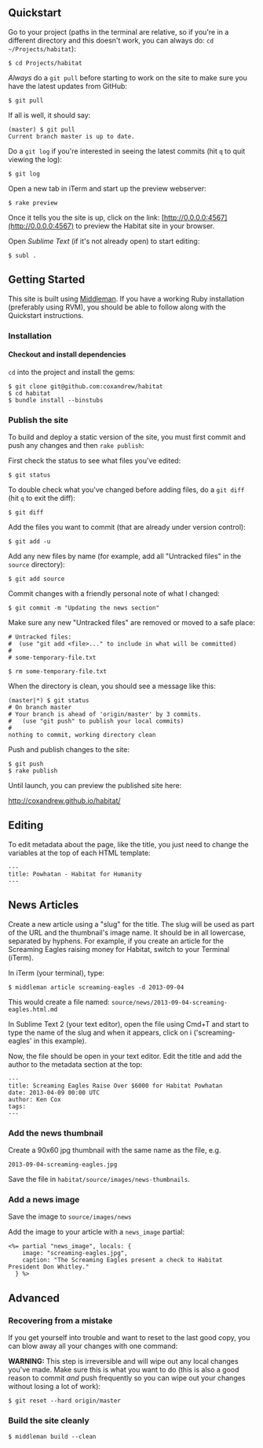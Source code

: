 ## Quickstart

Go to your project (paths in the terminal are relative, so if you're in a different directory and this doesn't work, you can always do: `cd ~/Projects/habitat`):

    $ cd Projects/habitat

*Always* do a `git pull` before starting to work on the site to make sure you have the latest updates from GitHub:

    $ git pull

If all is well, it should say:

    (master) $ git pull
    Current branch master is up to date.

Do a `git log` if you're interested in seeing the latest commits (hit `q` to quit viewing the log):

    $ git log

Open a new tab in iTerm and start up the preview webserver:

    $ rake preview

Once it tells you the site is up, click on the link: [http://0.0.0.0:4567](http://0.0.0.0:4567) to preview the Habitat site in your browser.

Open *Sublime Text* (if it's not already open) to start editing:

    $ subl .

## Getting Started

This site is built using [Middleman](http://middlemanapp.com/). If you have a working Ruby installation (preferably using RVM), you should be able to follow along with the Quickstart instructions.

### Installation

#### Checkout and install dependencies

`cd` into the project and install the gems:

    $ git clone git@github.com:coxandrew/habitat
    $ cd habitat
    $ bundle install --binstubs

### Publish the site

To build and deploy a static version of the site, you must first commit and push any changes and then `rake publish`:

First check the status to see what files you've edited:

    $ git status

To double check what you've changed before adding files, do a `git diff` (hit `q` to exit the diff):

    $ git diff

Add the files you want to commit (that are already under version control):

    $ git add -u

Add any new files by name (for example, add all "Untracked files" in the `source` directory):

    $ git add source

Commit changes with a friendly personal note of what I changed:

    $ git commit -m "Updating the news section"

Make sure any new "Untracked files" are removed or moved to a safe place:

    # Untracked files:
    #  (use "git add <file>..." to include in what will be committed)
    # 
    # some-temporary-file.txt

    $ rm some-temporary-file.txt

When the directory is clean, you should see a message like this:

    (master|*) $ git status
    # On branch master
    # Your branch is ahead of 'origin/master' by 3 commits.
    #   (use "git push" to publish your local commits)
    #
    nothing to commit, working directory clean

Push and publish changes to the site:

    $ git push
    $ rake publish

Until launch, you can preview the published site here:

http://coxandrew.github.io/habitat/

## Editing

To edit metadata about the page, like the title, you just need to change the variables at the top of each HTML template:

    ---
    title: Powhatan - Habitat for Humanity
    ---

## News Articles

Create a new article using a "slug" for the title. The slug will be used as part of the URL and the thumbnail's image name. It should be in all lowercase, separated by hyphens. For example, if you create an article for the Screaming Eagles raising money for Habitat, switch to your Terminal (iTerm).

In iTerm (your terminal), type:

    $ middleman article screaming-eagles -d 2013-09-04

This would create a file named: `source/news/2013-09-04-screaming-eagles.html.md`

In Sublime Text 2 (your text editor), open the file using Cmd+T and start to type the name of the slug and when it appears, click on i ('screaming-eagles' in this example).

Now, the file should be open in your text editor. Edit the title and add the author to the metadata section at the top:

    ---
    title: Screaming Eagles Raise Over $6000 for Habitat Powhatan
    date: 2013-04-09 00:00 UTC
    author: Ken Cox
    tags:
    ---

### Add the news thumbnail

Create a 90x60 jpg thumbnail with the same name as the file, e.g.

    2013-09-04-screaming-eagles.jpg

Save the file in `habitat/source/images/news-thumbnails`.

### Add a news image

Save the image to `source/images/news`

Add the image to your article with a `news_image` partial:

    <%= partial "news_image", locals: {
        image: "screaming-eagles.jpg",
        caption: "The Screaming Eagles present a check to Habitat President Don Whitley."
      } %>
    

## Advanced

### Recovering from a mistake

If you get yourself into trouble and want to reset to the last good copy, you can blow away all your changes with one command:

**WARNING:** This step is irreversible and will wipe out any local changes you've made. Make sure this is what you want to do (this is also a good reason to commit *and* push frequently so you can wipe out your changes without losing a lot of work):

    $ git reset --hard origin/master

### Build the site cleanly

    $ middleman build --clean

